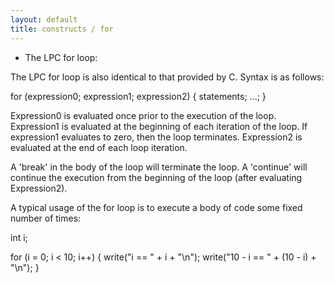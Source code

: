 ```yaml
---
layout: default
title: constructs / for
---
```



* The LPC for loop:

The LPC for loop is also identical to that provided by C.  Syntax is as
follows:

for (expression0; expression1; expression2) {
	statements;
	...;
}

Expression0 is evaluated once prior to the execution of the loop.  Expression1
is evaluated at the beginning of each iteration of the loop.  If expression1
evaluates to zero, then the loop terminates.  Expression2 is evaluated at
the end of each loop iteration.

A 'break' in the body of the loop will terminate the loop. A 'continue' will
continue the execution from the beginning of the loop (after evaluating
Expression2).

A typical usage of the for loop is to execute a body of code some
fixed number of times:

int i;

for (i = 0; i < 10; i++) {
	write("i == " + i + "\n");
	write("10 - i == " + (10 - i) + "\n");
}

